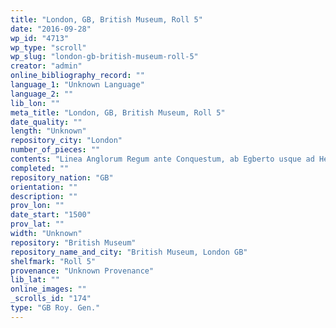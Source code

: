 ```yaml
---
title: "London, GB, British Museum, Roll 5"
date: "2016-09-28"
wp_id: "4713"
wp_type: "scroll"
wp_slug: "london-gb-british-museum-roll-5"
creator: "admin"
online_bibliography_record: ""
language_1: "Unknown Language"
language_2: ""
lib_lon: ""
meta_title: "London, GB, British Museum, Roll 5"
date_quality: ""
length: "Unknown"
repository_city: "London"
number_of_pieces: ""
contents: "Linea Anglorum Regum ante Conquestum, ab Egberto usque ad Henri VIII."
completed: ""
repository_nation: "GB"
orientation: ""
description: ""
prov_lon: ""
date_start: "1500"
prov_lat: ""
width: "Unknown"
repository: "British Museum"
repository_name_and_city: "British Museum, London GB"
shelfmark: "Roll 5"
provenance: "Unknown Provenance"
lib_lat: ""
online_images: ""
_scrolls_id: "174"
type: "GB Roy. Gen."
---
```



